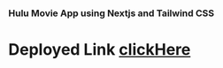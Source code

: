 ### Hulu Movie App using Nextjs and Tailwind CSS

# Deployed Link [clickHere](https://glistening-cat-e083c7.netlify.app)

